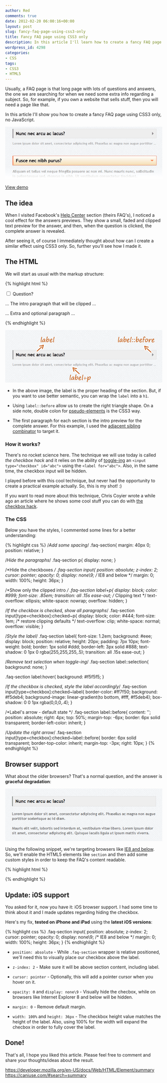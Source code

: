 ```yaml
---
author: Red
comments: true
date: 2012-02-20 06:00:16+00:00
layout: post
slug: fancy-faq-page-using-css3-only
title: Fancy FAQ page using CSS3 only
description: In this article I'll learn how to create a fancy FAQ page using CSS3 only, no JavaScript.
wordpress_id: 4298
categories:
- CSS
tags:
- CSS3
- HTML5
---
```


Usually, a FAQ page is that long page with lots of questions and answers, the one we are searching for when we need some extra info regarding a subject. So, for example, if you own a website that sells stuff, then you will need a page like that.

In this article I'll show you how to create a fancy FAQ page using CSS3 only, no JavaScript.

![](/dist/uploads/2012/02/css3-faq-page.png)

<!-- more -->

[View demo](/dist/uploads/2012/02/fancy-faq-page-using-css3-only-demo.html)

## The idea

When I visited Facebook's [Help Center](https://www.facebook.com/help/privacy/sharing-choices) section (theirs FAQ's), I noticed a cool effect for the answers previews. They show a small, faded and clipped text preview for the answer, and then, when the question is clicked, the complete answer is revealed.

After seeing it, of course I immediately thought about how can I create a similar effect using CSS3 only. So, further you'll see how I made it.

## The HTML

We will start as usual with the markup structure:

{% highlight html %}
<section class="faq-section">
    <input type="checkbox" id="q1">
    <label for="q1">Question?</label>
    <p>... The intro paragraph that will be clipped ...</p>
    <p>... Extra and optional paragraph ...</p>
</section>
{% endhighlight %}

![Faq markup](/dist/uploads/2012/02/fancy-faq-page-using-css3-only-markup.png)

  * In the above image, the label is the proper heading of the section. But, if you want to use better semantic, you can wrap the `label` into a `h1`.

  * Using `label::before` allow us to create the right triangle shape. On a side note, double colon for [pseudo-elements](/before-after-pseudo-elements) is the CSS3 way.

  * The first paragraph for each section is the intro preview for the complete answer. For this example, I used the [adjacent sibling combinator](http://www.w3.org/TR/css3-selectors/#adjacent-sibling-combinators) to target it.


### How it works?

There's no rocket science here. The technique we will use today is called _the checkbox hack_ and it relies on the ability of [toggle-ing](/web-usability-tips-for-your-website) an `<input type="checkbox" id="abc">` using the `<label for="abc">`. Also, in the same time, the checkbox input will be hidden.

I played before with this cool technique, but never had the opportunity to create a practical example actually. So, this is my shot! :)

If you want to read more about this technique, Chris Coyier wrote a while ago an article where he shows some cool stuff you can do with [the checkbox hack](http://css-tricks.com/the-checkbox-hack/).

### The CSS

Below you have the styles, I commented some lines for a better understanding:

{% highlight css %}
/*Add some spacing*/
.faq-section{
    margin: 40px 0;
        position: relative;
}

/*Hide the paragraphs*/
.faq-section p{
    display: none;
}

/*Hide the checkboxes */
.faq-section input{
    position: absolute;
    z-index: 2;
    cursor: pointer;
    opacity: 0;
    display: none\9; /* IE8 and below */
    margin: 0;
    width: 100%;
    height: 36px;
}

/*Show only the clipped intro */
.faq-section label+p{
    display: block;
    color: #999;
    font-size: .85em;
    transition: all .15s ease-out;
    /* Clipping text */
    text-overflow: ellipsis;
    white-space: nowrap;
    overflow: hidden;
}

/*If the checkbox is checked, show all paragraphs*/
.faq-section input[type=checkbox]:checked~p{
    display: block;
    color: #444;
    font-size: 1em;
    /* restore clipping defaults */
    text-overflow: clip;
    white-space: normal;
    overflow: visible;
}

/*Style the label*/
.faq-section label{
    font-size: 1.2em;
    background: #eee;
    display: block;
    position: relative;
        height: 20px;
    padding: 7px 10px;
    font-weight: bold;
    border: 1px solid #ddd;
    border-left: 3px solid #888;
    text-shadow: 0 1px 0 rgba(255,255,255,.5);
    transition: all .15s ease-out;
}

/*Remove text selection when toggle-ing*/
.faq-section label::selection{
    background: none;
}

.faq-section label:hover{
    background: #f5f5f5;
}

/*If the checkbox is checked, style the label accordingly*/
.faq-section input[type=checkbox]:checked~label{
    border-color: #ff7f50;
    background: #f5deb4;
    background-image: linear-gradient(to bottom, #fff, #f5deb4);
    box-shadow: 0 0 1px rgba(0,0,0,.4);
}

/*Label's arrow - default state */
.faq-section label::before{
    content: '';
    position: absolute;
    right: 4px;
    top: 50%;
    margin-top: -6px;
    border: 6px solid transparent;
    border-left-color: inherit;
}

/*Update the right arrow*/
.faq-section input[type=checkbox]:checked~label::before{
    border: 6px solid transparent;
    border-top-color: inherit;
    margin-top: -3px;
    right: 10px;
}
{% endhighlight %}


## Browser support

What about the older browsers? That's a normal question, and the answer is **graceful degradation**:

![Graceful degradation](/dist/uploads/2012/02/fancy-faq-page-graceful-degradation.png)

Using the following snippet, we're targeting browsers like [IE8 and below](/how-to-solve-common-ie-bugs). So, we'll enable the HTML5 elements like `section` and then add some custom styles in order to keep the FAQ's content readable.

{% highlight html %}
<!--[if lt IE 9]>
    <script src="http://html5shim.googlecode.com/svn/trunk/html5.js"></script>
    <style>
        .faq-section label,
        .faq-section label:hover{
            cursor: default;
            background: #eee;
        }
        body .faq-section p{ /* Increase specificity */
            display: block;
            color: #444;
            font-size: 1em;
            text-overflow: clip;
            white-space: normal;
            overflow: visible;
        }
    </style>
<![endif]-->
{% endhighlight %}

## Update: i0S support

You asked for it, now you have it: iOS browser support. I had some time to think about it and I made updates regarding hiding the checkbox.

Here's my fix, **tested on iPhone and iPad** using the **latest iOS versions**:

{% highlight css %}
.faq-section input{
    position: absolute;
    z-index: 2;
    cursor: pointer;
    opacity: 0;
    display: none\9; /* IE8 and below */
    margin: 0;
    width: 100%;
    height: 36px;
}
{% endhighlight %}

  * `position: absolute` - While `.faq-section` wrapper is relative positioned, we'll need this to visually place our checkbox above the label.

  * `z-index: 2` - Make sure it will be above section content, including label.

  * `cursor: pointer` - Optionally, this will add a pointer cursor when you hover on it.

  * `opacity: 0` and `display: none\9` - Visually hide the checbox, while on browsers like Internet Explorer 8 and below will be hidden.

  * `margin: 0` - Remove default margin.

  * `width: 100%` and `height: 36px` - The checkbox height value matches the height of the label. Also, using 100% for the width will expand the checbox in order to fully cover the label.


## Done!


That's all, I hope you liked this article. Please feel free to comment and share your thoughts/ideas about the result.


https://developer.mozilla.org/en-US/docs/Web/HTML/Element/summary
https://caniuse.com/#search=summary